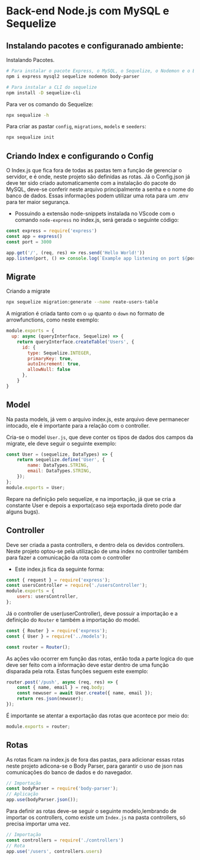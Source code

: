 # Back-end Node.js com MySQL e Sequelize

## Instalando pacotes e configuranado ambiente:
Instalando Pacotes.
```bash
# Para instalar o pacote Express, o MySQL, o Sequelize, o Nodemon e o Body Parser
npm i express mysql2 sequelize nodemon body-parser

# Para instalar a CLI do sequelize
npm install -D sequelize-cli
```
Para ver os comando do Sequelize:
```bash
npx sequalize -h
```

Para criar as pastar `config`, `migrations`, `models` e `seeders`:
```bash
npx sequalize init
```
## Criando Index e configurando o Config
O Index.js que fica fora de todas as pastas tem a função de gerenciar o servidor, e é onde, neste projeto são definidas as rotas. Já o Config.json já deve ter sido criado automaticamente com a instalação do pacote do MySQL, deve-se conferir neste arquivo principalmente a senha e o nome do banco de dados. Essas informações podem utilizar uma rota para um .env para ter maior segurança.
- Possuindo a extensão node-snippets instalada no VScode com o comando `node-express` no index.js, será gerada o seguinte código:
```JavaScript
const express = require('express')
const app = express()
const port = 3000

app.get('/', (req, res) => res.send('Hello World!'))
app.listen(port, () => console.log(`Example app listening on port ${port}!`))
```
## Migrate
Criando a migrate
```bash
npx sequelize migration:generate --name reate-users-table
```

A migration é criada tanto com o `up` quanto o `down` no formato de arrowfunctions, como neste exemplo:
```JavaScript
module.exports = {
  up: async (queryInterface, Sequelize) => {
    return queryInterface.createTable('Users', {
      id: {
        type: Sequelize.INTEGER,
        primaryKey: true,
        autoIncrement: true,
        allowNull: false
      },
    }
}
```
## Model
Na pasta models, já vem o arquivo index.js, este arquivo deve permanecer intocado, ele é importante para a relação com o controller.

Cria-se o model `User.js`, que deve conter os tipos de dados dos campos da migrate, ele deve seguir o seguinte exemplo:
```JavaScript
const User = (sequelize, DataTypes) => {
    return sequelize.define('User', {
        name: DataTypes.STRING,
        email: DataTypes.STRING,
    });
};
module.exports = User;
```
Repare na definição pelo sequelize, e na importação, já que se cria a constante User e depois a exporta(caso seja exportada direto pode dar alguns bugs).
## Controller
Deve ser criada a pasta controllers, e dentro dela os devidos controllers. Neste projeto optou-se pela utilização de uma index no controller também para fazer a comunicação da rota com o controller
- Este index.js fica da seguinte forma:
```JavaScript
const { request } = require('express');
const usersController = require('./usersController');
module.exports = {
    users: usersController,
};
```
Já o controller de user(userController), deve possuir a importação e a definição do `Router` e também a importação do model.
```JavaScript
const { Router } = require('express');
const { User } = require('../models');

const router = Router();
```
As ações vão ocorrer em função das rotas, então toda a parte logica do que deve ser feito com a informação deve estar dentro de uma função disparada pela rota. Estas funções seguem este exemplo:
```JavaScript
router.post('/push', async (req, res) => {
    const { name, email } = req.body;
    const newuser = await User.create({ name, email });
    return res.json(newuser);
});
```
É importante se atentar a exportação das rotas que acontece por meio do:
```JavaScript
module.exports = router;
```
## Rotas
As rotas ficam na index.js de fora das pastas, para adicionar essas rotas neste projeto adicona-se o Body Parser, para garantir o uso de json nas comunicações do banco de dados e do navegador.
```JavaScript
// Importação
const bodyParser = require('body-parser');
// Aplicação
app.use(bodyParser.json());
```
Para definir as rotas deve-se seguir o seguinte modelo,lembrando de importar os controllers, como existe um `Index.js` na pasta controllers, só precisa importar uma vez.
```JavaScript
// Importação
const controllers = require('./controllers')
// Rota
app.use('/users', controllers.users)
```